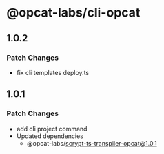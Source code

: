 # @opcat-labs/cli-opcat

## 1.0.2

### Patch Changes

- fix cli templates deploy.ts

## 1.0.1

### Patch Changes

- add cli project command
- Updated dependencies
  - @opcat-labs/scrypt-ts-transpiler-opcat@1.0.1
